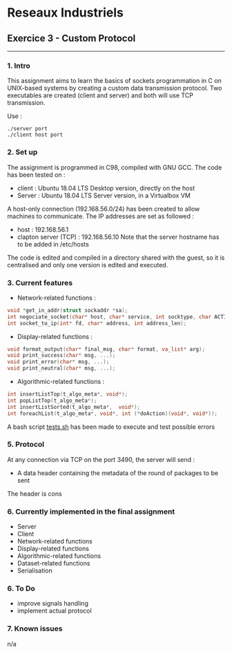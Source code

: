 # Reseaux Industriels
## Exercice 3 - Custom Protocol
---
### 1. Intro
This assignment aims to learn the basics of sockets programmation in C on UNIX-based systems by creating a custom data transmission protocol.
Two executables are created (client and server) and both will use TCP transmission.

Use :
```shell
./server port
./client host port
```

### 2. Set up
The assignment is programmed in C98, compiled with GNU GCC.
The code has been tested on :
* client : Ubuntu 18.04 LTS Desktop version, directly on the host
* Server : Ubuntu 18.04 LTS Server version, in a Virtualbox VM

A host-only connection (192.168.56.0/24) has been created to allow machines to communicate.
The IP addresses are set as followed :
* host : 192.168.56.1
* clapton server (TCP) : 192.168.56.10
Note that the server hostname has to be added in /etc/hosts

The code is edited and compiled in a directory shared with the guest, so it is centralised and only one version is edited and executed.

### 3. Current features
* Network-related functions :
```C
void *get_in_addr(struct sockaddr *sa);
int negociate_socket(char* host, char* service, int socktype, char ACTION, void (*on_error)(char*, ...));
int socket_to_ip(int* fd, char* address, int address_len);
```

* Display-related functions :
```C
void format_output(char* final_msg, char* format, va_list* arg);
void print_success(char* msg, ...);
void print_error(char* msg, ...);
void print_neutral(char* msg, ...);
```

* Algorithmic-related functions :
```C
int insertListTop(t_algo_meta*, void*);
int popListTop(t_algo_meta*);
int insertListSorted(t_algo_meta*,  void*);
int foreachList(t_algo_meta*, void*, int (*doAction)(void*, void*));
```

A bash script [tests.sh](https://github.com/gilleshenrard/ITLG_reseaux_industriels/blob/master/tests.sh) has been made to execute and test possible errors

### 5. Protocol
At any connection via TCP on the port 3490, the server will send :
- A data header containing the metadata of the round of packages to be sent

The header is cons

### 6. Currently implemented in the final assignment
* Server
* Client
* Network-related functions
* Display-related functions
* Algorithmic-related functions
* Dataset-related functions
* Serialisation

### 6. To Do
* improve signals handling
* implement actual protocol

### 7. Known issues
n/a
